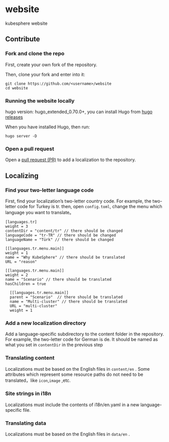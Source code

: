 # website
kubesphere website

## Contribute

### Fork and clone the repo

First, create your own fork of the repository.

Then, clone your fork and enter into it:

```
git clone https://github.com/<username>/website
cd website
```

### Running the website locally

hugo version: hugo_extended_0.70.0+, you can install Hugo from [hugo releases](https://github.com/gohugoio/hugo/releases)

When you have installed Hugo, then run:

```
hugo server -D
```

### Open a pull request

Open a [pull request (PR)](https://help.github.com/en/desktop/contributing-to-projects/creating-an-issue-or-pull-request#creating-a-new-pull-request) to add a localization to the repository.

## Localizing

### Find your two-letter language code

First, find your localization’s two-letter country code. For example, the two-letter code for Turkey is tr. then, open `config.toml`, change the menu which language you want to translate。

```
[languages.tr]
weight = 3
contentDir = "content/tr" // there should be changed
languageCode = "tr-TR" // there should be changed
languageName = "Türk" // there should be changed

[[languages.tr.menu.main]]
weight = 1
name = "Why KubeSphere" // there should be translated
URL = "reason"

[[languages.tr.menu.main]]
weight = 2
name = "Scenario" // there should be translated
hasChildren = true

  [[languages.tr.menu.main]]
  parent = "Scenario"  // there should be translated
  name = "Multi-cluster" // there should be translated
  URL = "multi-cluster"
  weight = 1

```

### Add a new localization directory

Add a language-specific subdirectory to the content folder in the repository. For example, the two-letter code for German is de. It should be named as what you set in `contentDir` in the previous step

### Translating content

Localizations must be based on the English files in `content/en` . Some attributes which represent some resource paths do not need to be translated，like `icon`,`image` ,etc.

### Site strings in i18n

Localizations must include the contents of i18n/en.yaml in a new language-specific file.

### Translating data

Localizations must be based on the English files in `data/en` .
